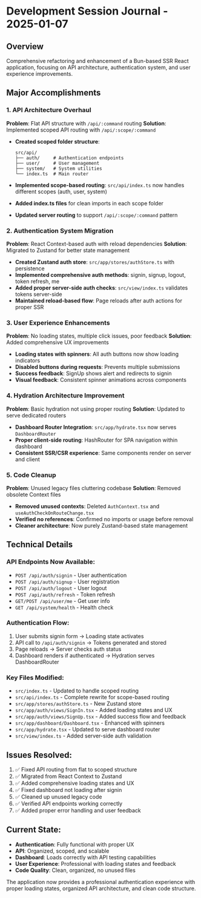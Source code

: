 # Development Session Journal - 2025-01-07

## Overview
Comprehensive refactoring and enhancement of a Bun-based SSR React application, focusing on API architecture, authentication system, and user experience improvements.

## Major Accomplishments

### 1. API Architecture Overhaul
**Problem**: Flat API structure with `/api/:command` routing
**Solution**: Implemented scoped API routing with `/api/:scope/:command`

- **Created scoped folder structure**:
  ```
  src/api/
  ├── auth/     # Authentication endpoints
  ├── user/     # User management  
  ├── system/   # System utilities
  └── index.ts  # Main router
  ```

- **Implemented scope-based routing**: `src/api/index.ts` now handles different scopes (auth, user, system)
- **Added index.ts files** for clean imports in each scope folder
- **Updated server routing** to support `/api/:scope/:command` pattern

### 2. Authentication System Migration
**Problem**: React Context-based auth with reload dependencies
**Solution**: Migrated to Zustand for better state management

- **Created Zustand auth store**: `src/app/stores/authStore.ts` with persistence
- **Implemented comprehensive auth methods**: signin, signup, logout, token refresh, me
- **Added proper server-side auth checks**: `src/view/index.ts` validates tokens server-side
- **Maintained reload-based flow**: Page reloads after auth actions for proper SSR

### 3. User Experience Enhancements
**Problem**: No loading states, multiple click issues, poor feedback
**Solution**: Added comprehensive UX improvements

- **Loading states with spinners**: All auth buttons now show loading indicators
- **Disabled buttons during requests**: Prevents multiple submissions
- **Success feedback**: SignUp shows alert and redirects to signin
- **Visual feedback**: Consistent spinner animations across components

### 4. Hydration Architecture Improvement
**Problem**: Basic hydration not using proper routing
**Solution**: Updated to serve dedicated routers

- **Dashboard Router Integration**: `src/app/hydrate.tsx` now serves `DashboardRouter`
- **Proper client-side routing**: HashRouter for SPA navigation within dashboard
- **Consistent SSR/CSR experience**: Same components render on server and client

### 5. Code Cleanup
**Problem**: Unused legacy files cluttering codebase
**Solution**: Removed obsolete Context files

- **Removed unused contexts**: Deleted `AuthContext.tsx` and `useAuthCheckOnRouteChange.tsx`
- **Verified no references**: Confirmed no imports or usage before removal
- **Cleaner architecture**: Now purely Zustand-based state management

## Technical Details

### API Endpoints Now Available:
- `POST /api/auth/signin` - User authentication
- `POST /api/auth/signup` - User registration  
- `POST /api/auth/logout` - User logout
- `POST /api/auth/refresh` - Token refresh
- `GET/POST /api/user/me` - Get user info
- `GET /api/system/health` - Health check

### Authentication Flow:
1. User submits signin form → Loading state activates
2. API call to `/api/auth/signin` → Tokens generated and stored
3. Page reloads → Server checks auth status
4. Dashboard renders if authenticated → Hydration serves DashboardRouter

### Key Files Modified:
- `src/index.ts` - Updated to handle scoped routing
- `src/api/index.ts` - Complete rewrite for scope-based routing
- `src/app/stores/authStore.ts` - New Zustand store
- `src/app/auth/views/SignIn.tsx` - Added loading states and UX
- `src/app/auth/views/SignUp.tsx` - Added success flow and feedback
- `src/app/dashboard/Dashboard.tsx` - Enhanced with spinners
- `src/app/hydrate.tsx` - Updated to serve dashboard router
- `src/view/index.ts` - Added server-side auth validation

## Issues Resolved:
1. ✅ Fixed API routing from flat to scoped structure
2. ✅ Migrated from React Context to Zustand
3. ✅ Added comprehensive loading states and UX
4. ✅ Fixed dashboard not loading after signin
5. ✅ Cleaned up unused legacy code
6. ✅ Verified API endpoints working correctly
7. ✅ Added proper error handling and user feedback

## Current State:
- **Authentication**: Fully functional with proper UX
- **API**: Organized, scoped, and scalable
- **Dashboard**: Loads correctly with API testing capabilities
- **User Experience**: Professional with loading states and feedback
- **Code Quality**: Clean, organized, no unused files

The application now provides a professional authentication experience with proper loading states, organized API architecture, and clean code structure.